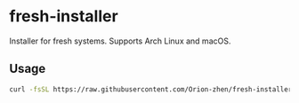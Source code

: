# fresh-installer

Installer for fresh systems. Supports Arch Linux and macOS.

## Usage

```bash
curl -fsSL https://raw.githubusercontent.com/Orion-zhen/fresh-installer/refs/heads/main/install.sh | bash
```
